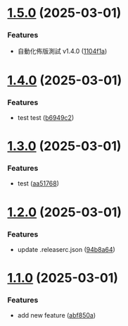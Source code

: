 # [1.5.0](https://github.com/eviannaive/next.js_learning_note/compare/v1.4.0...v1.5.0) (2025-03-01)


### Features

* 自動化佈版測試 v1.4.0 ([1104f1a](https://github.com/eviannaive/next.js_learning_note/commit/1104f1ad73b6c95740fe27c34a78547fcae17ec8))

# [1.4.0](https://github.com/eviannaive/next.js_learning_note/compare/v1.3.0...v1.4.0) (2025-03-01)


### Features

* test test ([b6949c2](https://github.com/eviannaive/next.js_learning_note/commit/b6949c24439dd6452dd7344b34e2e7647beaa903))

# [1.3.0](https://github.com/eviannaive/next.js_learning_note/compare/v1.2.0...v1.3.0) (2025-03-01)


### Features

* test ([aa51768](https://github.com/eviannaive/next.js_learning_note/commit/aa517689dcb5f18ade87cb34e5d04cd0275a8c5e))

# [1.2.0](https://github.com/eviannaive/next.js_learning_note/compare/v1.1.0...v1.2.0) (2025-03-01)


### Features

* update .releaserc.json ([94b8a64](https://github.com/eviannaive/next.js_learning_note/commit/94b8a64be0ce5e12ac638b62f764dbd4f3b2fbfa))

# [1.1.0](https://github.com/eviannaive/next.js_learning_note/compare/v1.0.0...v1.1.0) (2025-03-01)


### Features

* add new feature ([abf850a](https://github.com/eviannaive/next.js_learning_note/commit/abf850a22515b313556d9fd1ab0766d1f9b626d7))
